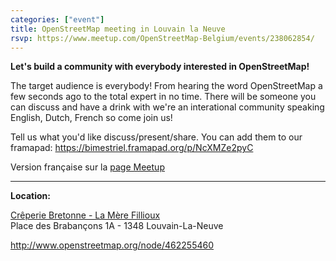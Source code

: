 ```yaml
---
categories: ["event"]
title: OpenStreetMap meeting in Louvain la Neuve
rsvp: https://www.meetup.com/OpenStreetMap-Belgium/events/238062854/
---
```


**Let's build a community with everybody interested in OpenStreetMap!**

The target audience is everybody! From hearing the word OpenStreetMap a few seconds ago to the total expert in no time. There will be someone you can discuss and have a drink with we're an interational community speaking English, Dutch, French so come join us!

Tell us what you'd like discuss/present/share. You can add them to our framapad: <https://bimestriel.framapad.org/p/NcXMZe2pyC>

Version française sur la [page Meetup](https://www.meetup.com/OpenStreetMap-Belgium/events/238062854/)  

---

**Location:**

[Crêperie Bretonne - La Mère Fillioux](http://www.lacreperiebretonne.be/)  
Place des Brabançons 1A - 1348 Louvain-La-Neuve

<http://www.openstreetmap.org/node/462255460>
